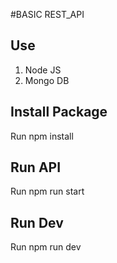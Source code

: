#BASIC REST_API
## Use
1. Node JS
2. Mongo DB

## Install Package
Run npm install
## Run API
Run npm run start
## Run Dev
Run npm run dev
